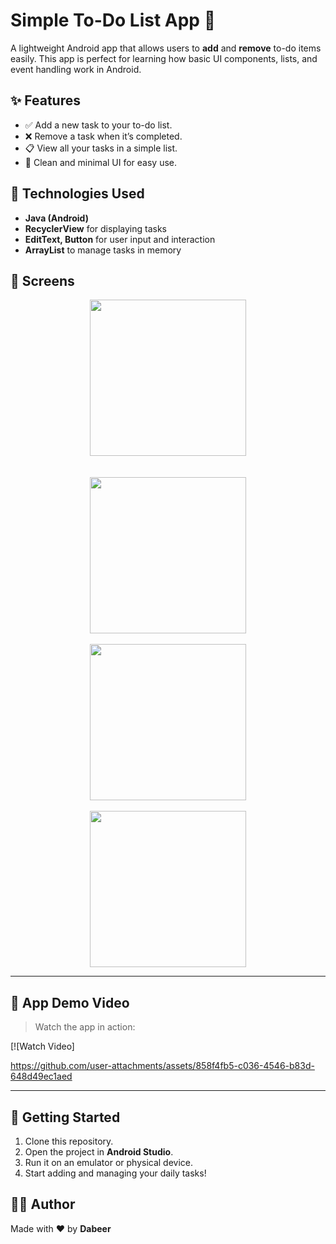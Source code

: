 # Simple To-Do List App 📝

A lightweight Android app that allows users to **add** and **remove** to-do items easily. This app is perfect for learning how basic UI components, lists, and event handling work in Android.

## ✨ Features

- ✅ Add a new task to your to-do list.
- ❌ Remove a task when it’s completed.
- 📋 View all your tasks in a simple list.
- 🧹 Clean and minimal UI for easy use.

## 🧱 Technologies Used

- **Java (Android)**
- **RecyclerView** for displaying tasks
- **EditText, Button** for user input and interaction
- **ArrayList** to manage tasks in memory

## 📱 Screens

<div align="center">

<img src="![WhatsApp Image 2025-05-26 at 20 05 01_87452b12](https://github.com/user-attachments/assets/ed3b7278-742c-4b2d-80e4-f8198c85272b)
" width="250"/>  
<br><br>
<img src="![WhatsApp Image 2025-05-26 at 20 05 15_180026c8](https://github.com/user-attachments/assets/48825b24-67f8-4853-a6e5-964650e46270)
" width="250"/>
<br><br>
<img src="![WhatsApp Image 2025-05-26 at 20 05 16_a756152b](https://github.com/user-attachments/assets/51133d85-890c-4773-8b71-4e5ae592700e)
" width="250"/>
<br><br>
<img src="![WhatsApp Image 2025-05-26 at 20 05 17_135e7f68](https://github.com/user-attachments/assets/d48b83f2-327f-46d2-8c77-540aa2ef3635)
" width="250"/>






</div>

---

## 🎥 App Demo Video

> Watch the app in action:

[![Watch Video]



https://github.com/user-attachments/assets/858f4fb5-c036-4546-b83d-648d49ec1aed


---

## 🚀 Getting Started

1. Clone this repository.
2. Open the project in **Android Studio**.
3. Run it on an emulator or physical device.
4. Start adding and managing your daily tasks!

## 👨‍💻 Author

Made with ❤️ by **Dabeer**
